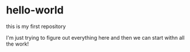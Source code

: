 # hello-world

this is my first repository 

I'm just trying to figure out everything here and then we can start withn all the work!
